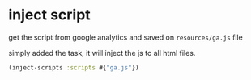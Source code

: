 # inject script

get the script from google analytics and saved on `resources/ga.js` file

simply added the task, it will inject the js to all html files.

```clojure
(inject-scripts :scripts #{"ga.js"})
```
